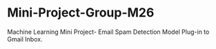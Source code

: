 # Mini-Project-Group-M26
Machine Learning Mini Project- Email Spam Detection
Model Plug-in to Gmail Inbox.
